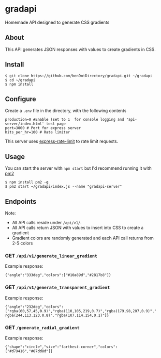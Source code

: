 
# gradapi
Homemade API designed to generate CSS gradients

## About
This API generates JSON responses with values to create gradients in CSS. 

## Install
```
$ git clone https://github.com/benDotDirectory/gradapi.git ~/gradapi
$ cd ~/gradapi
$ npm install
```

## Configure
Create a ```.env``` file in the directory, with the following contents
```
production=0 #Enable (set to 1  for console logging and 'api-server/index.html' test page
port=3000 # Port for express server
hits_per_hr=100 # Rate limiter
```

This server uses [express-rate-limit](https://www.npmjs.com/package/express-rate-limit) to rate limit requests. 

## Usage
You can start the server with ```npm start``` but I'd recommend running it with [pm2](https://pm2.keymetrics.io/)
```
$ npm install pm2 -g
$ pm2 start ~/gradapi/index.js --name "gradapi-server"
```


## Endpoints
Note:
- All API calls reside under ```/api/v1/```.
- All API calls return JSON with values to insert into CSS to create a gradient
- Gradient colors are randomly generated and each API call returns from 2-5 colors

### GET ```/api/v1/generate_linear_gradient```
Example response: 

```{"angle":"333deg","colors":["#10a89d","#2817b8"]}```


### GET ```/api/v1/generate_transparent_gradient```
Example response:

```{"angle":"232deg","colors":["rgba(60,57,45,0.9)","rgba(110,105,219,0.7)","rgba(179,98,207,0.9)","rgba(244,113,123,0.8)","rgba(107,114,154,0.1)"]}```


### GET ```/generate_radial_gradient```
Example response:

```{"shape":"circle","size":"farthest-corner","colors":["#d79416","#87dd8d"]}```


